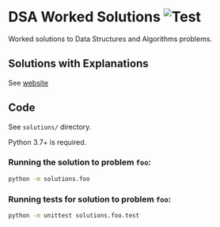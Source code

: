 # DSA Worked Solutions ![Test](https://github.com/ansonmiu0214/dsa-worked-solutions/workflows/Test/badge.svg)

Worked solutions to Data Structures and Algorithms problems.

## Solutions with Explanations

See [website](https://ansonmiu0214.github.io/dsa-worked-solutions)

## Code

See `solutions/` directory.

Python 3.7+ is required.

### Running the solution to problem `foo`:
```bash
python -m solutions.foo
```

### Running tests for solution to problem `foo`:
```bash
python -m unittest solutions.foo.test
```
